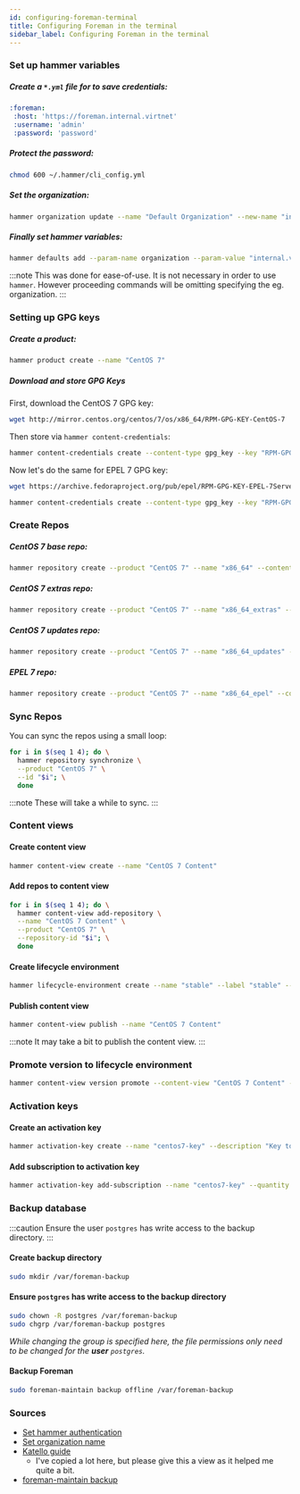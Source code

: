 ```yaml
---
id: configuring-foreman-terminal
title: Configuring Foreman in the terminal
sidebar_label: Configuring Foreman in the terminal
---
```

### Set up hammer variables

##### Create a `*.yml` file for to save credentials:


```yml title="~/.hammer/cli_config.yml"
:foreman:
 :host: 'https://foreman.internal.virtnet'
 :username: 'admin'
 :password: 'password'
```

##### Protect the password:
```bash
chmod 600 ~/.hammer/cli_config.yml
```

##### Set the organization:
```bash
hammer organization update --name "Default Organization" --new-name "internal.virtnet"
```

##### Finally set hammer variables:
```bash
hammer defaults add --param-name organization --param-value "internal.virtnet"
```

:::note
This was done for ease-of-use. It is not necessary in order to use `hammer`. However proceeding commands will be omitting specifying the eg. organization.
:::

### Setting up GPG keys
##### Create a product:
```bash
hammer product create --name "CentOS 7"
```
##### Download and store GPG Keys

First, download the CentOS 7 GPG key:
```bash
wget http://mirror.centos.org/centos/7/os/x86_64/RPM-GPG-KEY-CentOS-7
```
Then store via `hammer content-credentials`:
```bash
hammer content-credentials create --content-type gpg_key --key "RPM-GPG-KEY-CentOS-7" --name "RPM-GPG-KEY-CentOS-7"
```

Now let's do the same for EPEL 7 GPG key:
```bash
wget https://archive.fedoraproject.org/pub/epel/RPM-GPG-KEY-EPEL-7Server
```
```bash
hammer content-credentials create --content-type gpg_key --key "RPM-GPG-KEY-EPEL-7Server" --name "RPM-GPG-KEY-EPEL-7Server"
```

### Create Repos
##### CentOS 7 base repo:
```bash
hammer repository create --product "CentOS 7" --name "x86_64" --content-type "yum" --download-policy "on_demand" --gpg-key "RPM-GPG-KEY-CentOS-7" --url "http://mirror.centos.org/centos/7/os/x86_64/" --mirror-on-sync "no"
```
##### CentOS 7 extras repo:
```bash
hammer repository create --product "CentOS 7" --name "x86_64_extras" --content-type "yum" --download-policy "on_demand" --gpg-key "RPM-GPG-KEY-CentOS-7" --url "http://mirror.centos.org/centos/7/extras/x86_64/" --mirror-on-sync "no"
```
##### CentOS 7 updates repo:
```bash
hammer repository create --product "CentOS 7" --name "x86_64_updates" --content-type "yum" --download-policy "on_demand" --gpg-key "RPM-GPG-KEY-CentOS-7" --url "http://mirror.centos.org/centos/7/updates/x86_64/" --mirror-on-sync "no"
```
##### EPEL 7 repo:
```bash
hammer repository create --product "CentOS 7" --name "x86_64_epel" --content-type "yum" --download-policy "on_demand" --gpg-key "RPM-GPG-KEY-EPEL-7Server" --url "https://dl.fedoraproject.org/pub/epel/7Server/x86_64/" --mirror-on-sync "no"
```

### Sync Repos
You can sync the repos using a small loop:
```bash
for i in $(seq 1 4); do \
  hammer repository synchronize \
  --product "CentOS 7" \
  --id "$i"; \
  done
```
:::note
These will take a while to sync.
:::

### Content views
#### Create content view
```bash
hammer content-view create --name "CentOS 7 Content"
```
#### Add repos to content view
```bash
for i in $(seq 1 4); do \
  hammer content-view add-repository \
  --name "CentOS 7 Content" \
  --product "CentOS 7" \
  --repository-id "$i"; \
  done
```
#### Create lifecycle environment
```bash
hammer lifecycle-environment create --name "stable" --label "stable" --prior "Library"
```
#### Publish content view
```bash
hammer content-view publish --name "CentOS 7 Content"
```
:::note
It may take a bit to publish the content view.
:::

### Promote version to lifecycle environment
```bash
hammer content-view version promote --content-view "CentOS 7 Content" --version "1.0" --to-lifecycle-environment "stable"
```

### Activation keys
#### Create an activation key
```bash
hammer activation-key create --name "centos7-key" --description "Key to use with CentOS 7" --lifecycle-environment "stable" --content-view "CentOS 7 Content" --unlimited-hosts
```
#### Add subscription to activation key
```bash
hammer activation-key add-subscription --name "centos7-key" --quantity "1" --subscription-id "1"
```

### Backup database
:::caution
Ensure the user `postgres` has write access to the backup directory.
:::

#### Create backup directory
```bash
sudo mkdir /var/foreman-backup
```

#### Ensure `postgres` has write access to the backup directory
```bash
sudo chown -R postgres /var/foreman-backup
sudo chgrp /var/foreman-backup postgres
```
_While changing the group is specified here, the file permissions only need to be changed for the **user** `postgres`._

#### Backup Foreman
```bash
sudo foreman-maintain backup offline /var/foreman-backup
```

### Sources
- [Set hammer authentication](https://access.redhat.com/documentation/en-us/red_hat_satellite/6.2/html/hammer_cli_guide/chap-cli_guide-introduction_to_hammer#sect-CLI_Guide-Authentication)
- [Set organization name](https://access.redhat.com/documentation/en-us/red_hat_satellite/6.2/html-single/hammer_cli_guide/index#sect-CLI_Guide-Creating_and_Editing_ACME_Organization)
- [Katello guide](https://www.lisenet.com/2018/katello-create-products-repositories-content-views-lifecycle-environments-activation-keys/)
    - I've copied a lot here, but please give this a view as it helped me quite a bit.
- [foreman-maintain backup](https://access.redhat.com/documentation/en-us/red_hat_satellite/6.4/html/administering_red_hat_satellite/chap-red_hat_satellite-administering_red_hat_satellite-backup_and_disaster_recovery/#proc-Red_Hat_Satellite-Administering_Red_Hat_Satellite-Backing_up_Satellite_Server_or_Capsule_Server-To_Perform_a_Full_Offline_Backup_of_Satellite_Server_or_Capsule_Server)